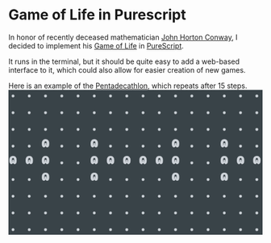 # Game of Life in Purescript

In honor of recently deceased mathematician [John Horton Conway](https://en.wikipedia.org/wiki/John_Horton_Conway), I decided to
implement his [Game of Life](https://en.wikipedia.org/wiki/Conway%27s_Game_of_Life) in [PureScript](https://www.purescript.org/).

It runs in the terminal, but it should be quite easy to add a web-based
interface to it, which could also allow for easier creation of new games.

Here is an example of the
[Pentadecathlon](https://www.conwaylife.com/wiki/Pentadecathlon), which repeats
after 15 steps.
![the pentadecathlon game](media/pentadecathlon.gif)

